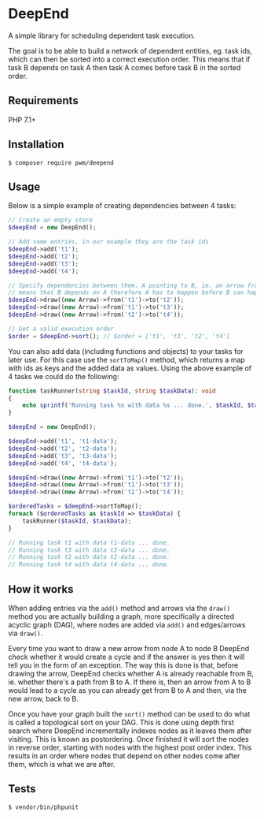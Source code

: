 # DeepEnd

A simple library for scheduling dependent task execution.

The goal is to be able to build a network of dependent entities, eg. task ids, which can then be sorted into a correct execution order. This means that if task B depends on task A then task A comes before task B in the sorted order.

## Requirements

PHP 7.1+

## Installation

    $ composer require pwm/deepend

## Usage

Below is a simple example of creating dependencies between 4 tasks:

```php
// Create an empty store
$deepEnd = new DeepEnd();

// Add some entries, in our example they are the task ids
$deepEnd->add('t1');
$deepEnd->add('t2');
$deepEnd->add('t3');
$deepEnd->add('t4');

// Specify dependencies between them. A pointing to B, ie. an arrow from A to B,
// means that B depends on A therefore A has to happen before B can happen.
$deepEnd->draw((new Arrow)->from('t1')->to('t2'));
$deepEnd->draw((new Arrow)->from('t1')->to('t3'));
$deepEnd->draw((new Arrow)->from('t2')->to('t4'));

// Get a valid execution order
$order = $deepEnd->sort(); // $order = ['t1', 't3', 't2', 't4']
```

You can also add data (including functions and objects) to your tasks for later use. For this case use the `sortToMap()` method, which returns a map with ids as keys and the added data as values. Using the above example of 4 tasks we could do the following:

```php
function taskRunner(string $taskId, string $taskData): void
{
    echo sprintf('Running task %s with data %s ... done.', $taskId, $taskData) . PHP_EOL;
}

$deepEnd = new DeepEnd();

$deepEnd->add('t1', 't1-data');
$deepEnd->add('t2', 't2-data');
$deepEnd->add('t3', 't3-data');
$deepEnd->add('t4', 't4-data');

$deepEnd->draw((new Arrow)->from('t1')->to('t2'));
$deepEnd->draw((new Arrow)->from('t1')->to('t3'));
$deepEnd->draw((new Arrow)->from('t2')->to('t4'));

$orderedTasks = $deepEnd->sortToMap();
foreach ($orderedTasks as $taskId => $taskData) {
    taskRunner($taskId, $taskData);
}

// Running task t1 with data t1-data ... done.
// Running task t3 with data t3-data ... done.
// Running task t2 with data t2-data ... done.
// Running task t4 with data t4-data ... done.
```

## How it works

When adding entries via the `add()` method and arrows via the `draw()` method you are actually building a graph, more specifically a directed acyclic graph (DAG), where nodes are added via `add()` and edges/arrows via `draw()`.

Every time you want to draw a new arrow from node A to node B DeepEnd check whether it would create a cycle and if the answer is yes then it will tell you in the form of an exception. The way this is done is that, before drawing the arrow, DeepEnd checks whether A is already reachable from B, ie. whether there's a path from B to A. If there is, then an arrow from A to B would lead to a cycle as you can already get from B to A and then, via the new arrow, back to B.

Once you have your graph built the `sort()` method can be used to do what is called a topological sort on your DAG. This is done using depth first search where DeepEnd incrementally indexes nodes as it leaves them after visiting. This is known as postordering. Once finished it will sort the nodes in reverse order, starting with nodes with the highest post order index. This results in an order where nodes that depend on other nodes come after them, which is what we are after.

## Tests

	$ vendor/bin/phpunit
